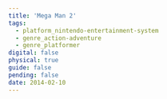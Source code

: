 ```yaml
---
title: 'Mega Man 2'
tags:
  - platform_nintendo-entertainment-system
  - genre_action-adventure
  - genre_platformer
digital: false
physical: true
guide: false
pending: false
date: 2014-02-10
---
```

